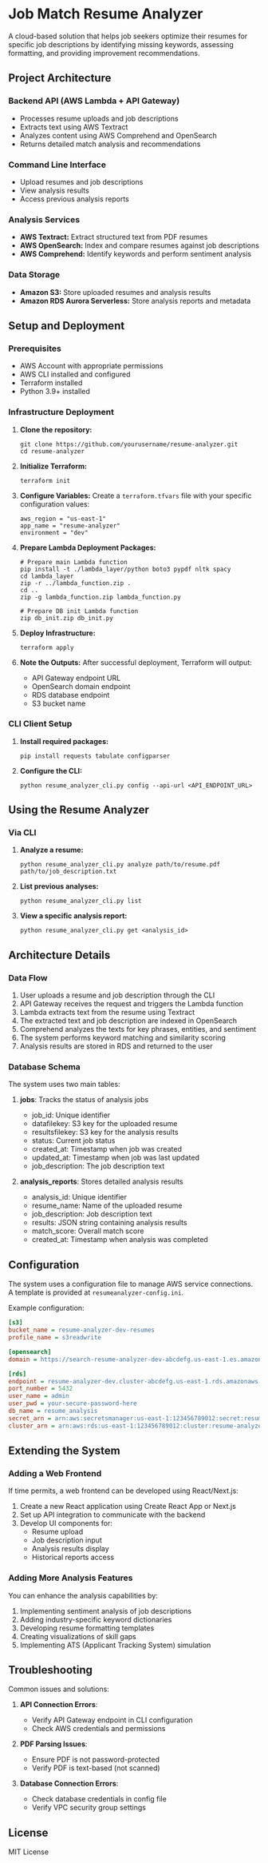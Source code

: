 # Job Match Resume Analyzer

A cloud-based solution that helps job seekers optimize their resumes for specific job descriptions by identifying missing keywords, assessing formatting, and providing improvement recommendations.

## Project Architecture

### Backend API (AWS Lambda + API Gateway)
- Processes resume uploads and job descriptions
- Extracts text using AWS Textract
- Analyzes content using AWS Comprehend and OpenSearch
- Returns detailed match analysis and recommendations

### Command Line Interface
- Upload resumes and job descriptions
- View analysis results
- Access previous analysis reports

### Analysis Services
- **AWS Textract:** Extract structured text from PDF resumes
- **AWS OpenSearch:** Index and compare resumes against job descriptions
- **AWS Comprehend:** Identify keywords and perform sentiment analysis

### Data Storage
- **Amazon S3:** Store uploaded resumes and analysis results
- **Amazon RDS Aurora Serverless:** Store analysis reports and metadata

## Setup and Deployment

### Prerequisites
- AWS Account with appropriate permissions
- AWS CLI installed and configured
- Terraform installed
- Python 3.9+ installed

### Infrastructure Deployment

1. **Clone the repository:**
   ```
   git clone https://github.com/yourusername/resume-analyzer.git
   cd resume-analyzer
   ```

2. **Initialize Terraform:**
   ```
   terraform init
   ```

3. **Configure Variables:**
   Create a `terraform.tfvars` file with your specific configuration values:
   ```
   aws_region = "us-east-1"
   app_name = "resume-analyzer"
   environment = "dev"
   ```

4. **Prepare Lambda Deployment Packages:**
   ```
   # Prepare main Lambda function
   pip install -t ./lambda_layer/python boto3 pypdf nltk spacy
   cd lambda_layer
   zip -r ../lambda_function.zip .
   cd ..
   zip -g lambda_function.zip lambda_function.py
   
   # Prepare DB init Lambda function
   zip db_init.zip db_init.py
   ```

5. **Deploy Infrastructure:**
   ```
   terraform apply
   ```

6. **Note the Outputs:**
   After successful deployment, Terraform will output:
   - API Gateway endpoint URL
   - OpenSearch domain endpoint
   - RDS database endpoint
   - S3 bucket name

### CLI Client Setup

1. **Install required packages:**
   ```
   pip install requests tabulate configparser
   ```

2. **Configure the CLI:**
   ```
   python resume_analyzer_cli.py config --api-url <API_ENDPOINT_URL>
   ```

## Using the Resume Analyzer

### Via CLI

1. **Analyze a resume:**
   ```
   python resume_analyzer_cli.py analyze path/to/resume.pdf path/to/job_description.txt
   ```

2. **List previous analyses:**
   ```
   python resume_analyzer_cli.py list
   ```

3. **View a specific analysis report:**
   ```
   python resume_analyzer_cli.py get <analysis_id>
   ```

## Architecture Details

### Data Flow

1. User uploads a resume and job description through the CLI
2. API Gateway receives the request and triggers the Lambda function
3. Lambda extracts text from the resume using Textract
4. The extracted text and job description are indexed in OpenSearch
5. Comprehend analyzes the texts for key phrases, entities, and sentiment
6. The system performs keyword matching and similarity scoring
7. Analysis results are stored in RDS and returned to the user

### Database Schema

The system uses two main tables:

1. **jobs**: Tracks the status of analysis jobs
   - job_id: Unique identifier
   - datafilekey: S3 key for the uploaded resume
   - resultsfilekey: S3 key for the analysis results
   - status: Current job status
   - created_at: Timestamp when job was created
   - updated_at: Timestamp when job was last updated
   - job_description: The job description text

2. **analysis_reports**: Stores detailed analysis results
   - analysis_id: Unique identifier
   - resume_name: Name of the uploaded resume
   - job_description: Job description text
   - results: JSON string containing analysis results
   - match_score: Overall match score
   - created_at: Timestamp when analysis was completed

## Configuration

The system uses a configuration file to manage AWS service connections. A template is provided at `resumeanalyzer-config.ini`.

Example configuration:
```ini
[s3]
bucket_name = resume-analyzer-dev-resumes
profile_name = s3readwrite

[opensearch]
domain = https://search-resume-analyzer-dev-abcdefg.us-east-1.es.amazonaws.com

[rds]
endpoint = resume-analyzer-dev.cluster-abcdefg.us-east-1.rds.amazonaws.com
port_number = 5432
user_name = admin
user_pwd = your-secure-password-here
db_name = resume_analysis
secret_arn = arn:aws:secretsmanager:us-east-1:123456789012:secret:resume-analyzer-dev-db-credentials-abcdef
cluster_arn = arn:aws:rds:us-east-1:123456789012:cluster:resume-analyzer-dev
```

## Extending the System

### Adding a Web Frontend

If time permits, a web frontend can be developed using React/Next.js:

1. Create a new React application using Create React App or Next.js
2. Set up API integration to communicate with the backend
3. Develop UI components for:
   - Resume upload
   - Job description input
   - Analysis results display
   - Historical reports access

### Adding More Analysis Features

You can enhance the analysis capabilities by:

1. Implementing sentiment analysis of job descriptions
2. Adding industry-specific keyword dictionaries
3. Developing resume formatting templates
4. Creating visualizations of skill gaps
5. Implementing ATS (Applicant Tracking System) simulation

## Troubleshooting

Common issues and solutions:

1. **API Connection Errors**:
   - Verify API Gateway endpoint in CLI configuration
   - Check AWS credentials and permissions

2. **PDF Parsing Issues**:
   - Ensure PDF is not password-protected
   - Verify PDF is text-based (not scanned)

3. **Database Connection Errors**:
   - Check database credentials in config file
   - Verify VPC security group settings

## License

MIT License